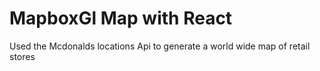 # MapboxGl Map with React

Used the Mcdonalds locations Api to generate a world wide map of retail stores
